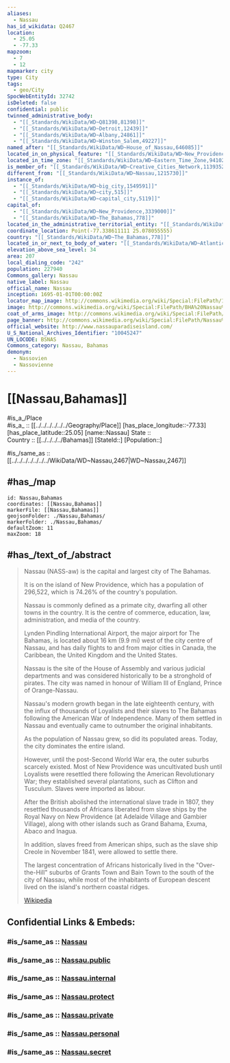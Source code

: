 ```yaml
---
aliases:
  - Nassau
has_id_wikidata: Q2467
location:
  - 25.05
  - -77.33
mapzoom:
  - 7
  - 12
mapmarker: city
type: City
tags:
  - geo/City
SpocWebEntityId: 32742
isDeleted: false
confidential: public
twinned_administrative_body:
  - "[[_Standards/WikiData/WD~Q81398,81398]]"
  - "[[_Standards/WikiData/WD~Detroit,12439]]"
  - "[[_Standards/WikiData/WD~Albany,24861]]"
  - "[[_Standards/WikiData/WD~Winston_Salem,49227]]"
named_after: "[[_Standards/WikiData/WD~House_of_Nassau,646085]]"
located_in_on_physical_feature: "[[_Standards/WikiData/WD~New_Providence,858513]]"
located_in_time_zone: "[[_Standards/WikiData/WD~Eastern_Time_Zone,941023]]"
is_member_of: "[[_Standards/WikiData/WD~Creative_Cities_Network,1139352]]"
different_from: "[[_Standards/WikiData/WD~Nassau,1215730]]"
instance_of:
  - "[[_Standards/WikiData/WD~big_city,1549591]]"
  - "[[_Standards/WikiData/WD~city,515]]"
  - "[[_Standards/WikiData/WD~capital_city,5119]]"
capital_of:
  - "[[_Standards/WikiData/WD~New_Providence,3339000]]"
  - "[[_Standards/WikiData/WD~The_Bahamas,778]]"
located_in_the_administrative_territorial_entity: "[[_Standards/WikiData/WD~New_Providence,3339000]]"
coordinate_location: Point(-77.338611111 25.078055555)
country: "[[_Standards/WikiData/WD~The_Bahamas,778]]"
located_in_or_next_to_body_of_water: "[[_Standards/WikiData/WD~Atlantic_Ocean,97]]"
elevation_above_sea_level: 34
area: 207
local_dialing_code: "242"
population: 227940
Commons_gallery: Nassau
native_label: Nassau
official_name: Nassau
inception: 1695-01-01T00:00:00Z
locator_map_image: http://commons.wikimedia.org/wiki/Special:FilePath/1788%20Plan%20of%20the%20Harbour%20and%20Town%20of%20Nassau.jpg
image: http://commons.wikimedia.org/wiki/Special:FilePath/BHA%20Nassau%2C%20Paradise%20Island%2C%20Atlantis%20Bridge%20001.jpg
coat_of_arms_image: http://commons.wikimedia.org/wiki/Special:FilePath/Coat%20of%20Arms%20of%20Nassau%2C%20New%20Providence.jpg
page_banner: http://commons.wikimedia.org/wiki/Special:FilePath/Nassau%20banner%20Blue%20Lagoon.jpg
official_website: http://www.nassauparadiseisland.com/
U_S_National_Archives_Identifier: "10045247"
UN_LOCODE: BSNAS
Commons_category: Nassau, Bahamas
demonym:
  - Nassovien
  - Nassovienne
---
```


# [[Nassau,Bahamas]] 

#is_a_/Place  
#is_a_ :: [[../../../../../../Geography/Place]] 
[has_place_longitude::-77.33] 
[has_place_latitude::25.05] 
[name::Nassau] 
State ::  
Country :: [[../../../../Bahamas]] 
[StateId::] 
[Population::] 

#is_/same_as  :: [[../../../../../../../WikiData/WD~Nassau,2467|WD~Nassau,2467]]

## #has_/map 

```leaflet
id: Nassau,Bahamas
coordinates: [[Nassau,Bahamas]] 
markerFile: [[Nassau,Bahamas]] 
geojsonFolder: ./Nassau,Bahamas/
markerFolder: ./Nassau,Bahamas/
defaultZoom: 11 
maxZoom: 18
```

## #has_/text_of_/abstract 

> Nassau (NASS-aw) is the capital and largest city of The Bahamas. 
> 
> It is on the island of New Providence, which has a population of 296,522, 
> which is 74.26% of the country's population. 
> 
> Nassau is commonly defined as a primate city, dwarfing all other towns in the country. 
> It is the centre of commerce, education, law, administration, and media of the country.
>
> Lynden Pindling International Airport, the major airport for The Bahamas, 
> is located about 16 km (9.9 mi) west of the city centre of Nassau, 
> and has daily flights to and from major cities in Canada, the Caribbean, the United Kingdom 
> and the United States. 
> 
> Nassau is the site of the House of Assembly and various judicial departments 
> and was considered historically to be a stronghold of pirates. 
> The city was named in honour of William III of England, Prince of Orange-Nassau.
>
> Nassau's modern growth began in the late eighteenth century, 
> with the influx of thousands of Loyalists and their slaves to The Bahamas 
> following the American War of Independence. 
> Many of them settled in Nassau and eventually came to outnumber the original inhabitants.
>
> As the population of Nassau grew, so did its populated areas. 
> Today, the city dominates the entire island. 
> 
> However, until the post-Second World War era, the outer suburbs scarcely existed. 
> Most of New Providence was uncultivated bush 
> until Loyalists were resettled there following the American Revolutionary War; 
> they established several plantations, such as Clifton and Tusculum. 
> Slaves were imported as labour.
>
> After the British abolished the international slave trade in 1807, 
> they resettled thousands of Africans liberated from slave ships by the Royal Navy 
> on New Providence (at Adelaide Village and Gambier Village), 
> along with other islands such as Grand Bahama, Exuma, Abaco and Inagua. 
> 
> In addition, slaves freed from American ships, 
> such as the slave ship Creole in November 1841, were allowed to settle there. 
> 
> The largest concentration of Africans historically lived in the "Over-the-Hill" suburbs of 
> Grants Town and Bain Town to the south of the city of Nassau, 
> while most of the inhabitants of European descent lived on the island's northern coastal ridges.
>
> [Wikipedia](https://en.wikipedia.org/wiki/Nassau,%20The%20Bahamas) 


## Confidential Links & Embeds: 

### #is_/same_as :: [Nassau](/_Standards/Earth/Continent/America~Caribbean/Bahamas/Districts~Bahamas/New_Providence/City/Nassau.md) 

### #is_/same_as :: [Nassau.public](/_public/Earth/Continent/America~Caribbean/Bahamas/Districts~Bahamas/New_Providence/City/Nassau.public.md) 

### #is_/same_as :: [Nassau.internal](/_internal/Earth/Continent/America~Caribbean/Bahamas/Districts~Bahamas/New_Providence/City/Nassau.internal.md) 

### #is_/same_as :: [Nassau.protect](/_protect/Earth/Continent/America~Caribbean/Bahamas/Districts~Bahamas/New_Providence/City/Nassau.protect.md) 

### #is_/same_as :: [Nassau.private](/_private/Earth/Continent/America~Caribbean/Bahamas/Districts~Bahamas/New_Providence/City/Nassau.private.md) 

### #is_/same_as :: [Nassau.personal](/_personal/Earth/Continent/America~Caribbean/Bahamas/Districts~Bahamas/New_Providence/City/Nassau.personal.md) 

### #is_/same_as :: [Nassau.secret](/_secret/Earth/Continent/America~Caribbean/Bahamas/Districts~Bahamas/New_Providence/City/Nassau.secret.md)

